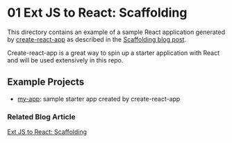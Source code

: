 # 01 Ext JS to React: Scaffolding

This directory contains an example of a sample React application generated by [create-react-app](https://www.npmjs.com/package/create-react-app) as described in the [Scaffolding blog post](https://moduscreate.com/blog/ext-js-to-react-scaffolding/).

Create-react-app is a great way to spin up a starter application with React and will be used extensively in this repo.

## Example Projects

 - [my-app](./my-app): sample starter app created by create-react-app

### Related Blog Article

[Ext JS to React: Scaffolding](https://moduscreate.com/blog/ext-js-to-react-scaffolding/)